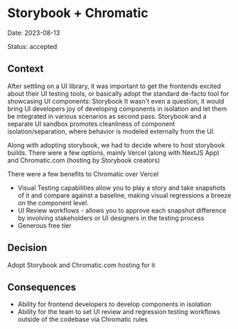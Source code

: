 # Storybook + Chromatic

Date: 2023-08-13

Status: accepted

## Context

After settling on a UI library, it was important to get the frontends excited about their UI testing tools, or basically adopt the standard de-facto tool for showcasing UI components: Storybook
It wasn't even a question, it would bring UI developers joy of developing components in isolation and let them be integrated in various scenarios as second pass.
Storybook and a separate UI sandbox promotes cleanliness of component isolation/separation, where behavior is modeled externally from the UI.

Along with adopting storybook, we had to decide where to host storybook builds. There were a few options, mainly Vercel (along with NextJS App) and Chromatic.com (hosting by Storybook creators)

There were a few benefits to Chromatic over Vercel

- Visual Testing capabilities allow you to play a story and take snapshots of it and compare against a baseline, making visual regressions a breeze on the component level.
- UI Review workflows - allows you to approve each snapshot difference by involving stakeholders or UI designers in the testing process
- Generous free tier

## Decision

Adopt Storybook and Chromatic.com hosting for it

## Consequences

- Ability for frontend developers to develop components in isolation
- Ability for the team to set UI review and regression testing workflows outside of the codebase via Chromatic rules
